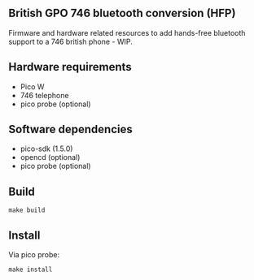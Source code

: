 ## British GPO 746 bluetooth conversion (HFP)

Firmware and hardware related resources to add hands-free bluetooth support to a 746 british phone - WIP.

## Hardware requirements

* Pico W
* 746 telephone
* pico probe (optional)

## Software dependencies

* pico-sdk (1.5.0)
* opencd (optional)
* pico probe (optional)


## Build

    make build
    
## Install
Via pico probe:

    make install